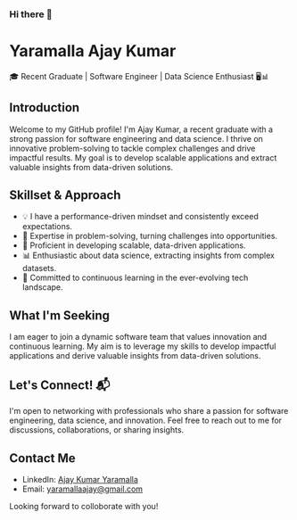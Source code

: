 ### Hi there 👋

<!--
**yaramalla-ajaykumar/yaramalla-ajaykumar** is a ✨ _special_ ✨ repository because its `README.md` (this file) appears on your GitHub profile.

Here are some ideas to get you started:

- 🔭 I’m currently working on ...
- 🌱 I’m currently learning ...
- 👯 I’m looking to collaborate on ...
- 🤔 I’m looking for help with ...
- 💬 Ask me about ...
- 📫 How to reach me: ...
- 😄 Pronouns: ...
- ⚡ Fun fact: ...
-->
# Yaramalla Ajay Kumar
🎓 Recent Graduate | Software Engineer | Data Science Enthusiast 🖥️📊

## Introduction
Welcome to my GitHub profile! I'm Ajay Kumar, a recent graduate with a strong passion for software engineering and data science. I thrive on innovative problem-solving to tackle complex challenges and drive impactful results. My goal is to develop scalable applications and extract valuable insights from data-driven solutions.

## Skillset & Approach
- 💡 I have a performance-driven mindset and consistently exceed expectations.
- 🎯 Expertise in problem-solving, turning challenges into opportunities.
- 🚀 Proficient in developing scalable, data-driven applications.
- 📊 Enthusiastic about data science, extracting insights from complex datasets.
- 🌈 Committed to continuous learning in the ever-evolving tech landscape.

## What I'm Seeking
I am eager to join a dynamic software team that values innovation and continuous learning. My aim is to leverage my skills to develop impactful applications and derive valuable insights from data-driven solutions.

## Let's Connect! 📬
I'm open to networking with professionals who share a passion for software engineering, data science, and innovation. Feel free to reach out to me for discussions, collaborations, or sharing insights.

## Contact Me
- LinkedIn: [Ajay Kumar Yaramalla](https://www.linkedin.com/in/yaramalla-ajaykumar/)
- Email: [yaramallaajay@gmail.com](mailto:yaramallaajay@gmail.com)

Looking forward to colloborate with you!

